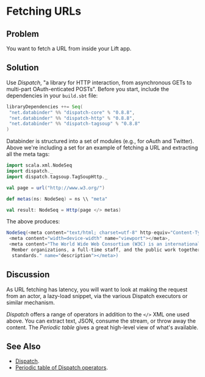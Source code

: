 Fetching URLs
===============

Problem
-------

You want to fetch a URL from inside your Lift app.

Solution
--------

Use _Dispatch_, "a library for HTTP interaction, from asynchronous GETs to multi-part OAuth-enticated POSTs". Before you start, include the dependencies in your `build.sbt` file:

```scala
libraryDependencies ++= Seq(
 "net.databinder" %% "dispatch-core" % "0.8.8",
 "net.databinder" %% "dispatch-http" % "0.8.8",
 "net.databinder" %% "dispatch-tagsoup" % "0.8.8"
)
```

Databinder is structured into a set of modules (e.g., for oAuth and Twitter). Above we're including a set for an example of fetching a URL and extracting all the meta tags:

```scala
import scala.xml.NodeSeq
import dispatch._
import dispatch.tagsoup.TagSoupHttp._

val page = url("http://www.w3.org/")

def metas(ns: NodeSeq) = ns \\ "meta"

val result: NodeSeq = Http(page </> metas)
```

The above produces:

```scala
NodeSeq(<meta content="text/html; charset=utf-8" http-equiv="Content-Type"></meta>, 
 <meta content="width=device-width" name="viewport"></meta>,
 <meta content="The World Wide Web Consortium (W3C) is an international community where 
  Member organizations, a full-time staff, and the public work together to develop Web 
  standards." name="description"></meta>)
```

Discussion
----------

As URL fetching has latency, you will want to look at making the request from an actor, a lazy-load snippet, via the various Dispatch executors or similar mechanism.

_Dispatch_ offers a range of operators in addition to the `</>` XML one used above.  You can extract text, JSON, consume the stream, or throw away the content.  The _Periodic table_ gives a great high-level view of what's available.

See Also
--------

* [Dispatch](http://dispatch.databinder.net/Dispatch.html).
* [Periodic table of Dispatch operators](http://www.flotsam.nl/dispatch-periodic-table.html).



